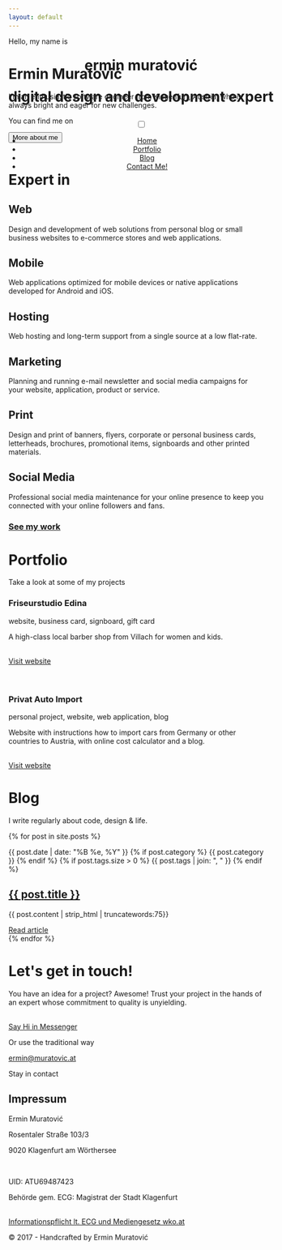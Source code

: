 ```yaml
---
layout: default
---
```


<style>
    header {
        position: absolute;
    }
</style>
<div class="page" id="page">
    <header>
        <div class="page-header">
            <h1>
                <span>ermin</span> muratović
                <p>digital design and development expert</p>
            </h1>
            <div class="menu-toggle">
                <input type="checkbox" id="showmenucheckbox"/>
                <span></span>
                <span></span>
                <span></span>
                <nav id="menu">
                    <ul>
                        <li><a href="/">Home</a></li>
                        <li><a href="javascript:void(0)" onclick="scrollToPortfolio()">Portfolio</a></li>
                        <li><a href="javascript:void(0)" onclick="scrollToBlog()">Blog</a></li>
                        <li><a href="javascript:void(0)" onclick="scrollToContact()" class="primary">Contact Me!</a>
                        </li>
                    </ul>
                </nav>
            </div>
        </div>
    </header>
    <main class="main-content">
        <div class="banner" id="banner">
            <div class="text" data-scale>
                <p class="first">Hello, my name is</p>
                <h1>Ermin Muratović</h1>
                <p class="description">I'm an enthusiastic software engineer from Klagenfurt, Austria, who is always
                    bright and eager for new challenges.</p>
                <div class="social">
                    <p>You can find me on</p>
                    <div class="social-list">
                        <div class="social-button">
                            <a class="linkedin" target="_blank" href="https://linkedin.com/in/ermin-muratovic">
                                <i class="fab fa-linkedin fa-lg"></i>
                            </a>
                        </div>
                        <div class="social-button">
                            <a class="twitter" target="_blank" href="https://twitter.com/erminm">
                                <i class="fab fa-twitter fa-lg"></i>
                            </a>
                        </div>
                        <div class="social-button">
                            <a class="instagram" target="_blank" href="https://www.instagram.com/erminmurat/">
                                <i class="fab fa-instagram fa-lg"></i>
                            </a>
                        </div>
                        <div class="social-button">
                            <a class="github" target="_blank" href="https://github.com/ermin-muratovic">
                                <i class="fab fa-github fa-lg"></i>
                            </a>
                        </div>
                    </div>
                </div>
                <div>
                    <button class="align-middle rotate-icon" onclick="scrollToMore();"><span>More about me</span> <i
                            class="far fa-angle-right fa-lg"></i></button>
                </div>
                <!--p class="description detail">
                    Ich bin ein freiberuflicher Softwareentwickler aus Klagenfurt.
                    Haben Sie Interesse an einer modernen Webseite, Webanwendung oder mobilen Applikation, dann <a href="mailto:ermin@muratovic.at">kontaktieren</a> Sie mich bitte.
                </p-->
                <!-- work hard, top quality, purposeful, responsible, constantly improve -->
                <!-- pixel perfect work -->
                <!-- with (love) to the details -->
                <!-- contact, work together, website is your greatest business asset -->
                <!-- webdesign, development, blog or online shop -->
                <!-- individually, cms, wordpress, responsive, social media, re design old website, care&support service, e-commerce -->
                <!-- graphics and logo design, corporate branding, advertisement (online&offline) -->
                <!-- werbemittel, visitenkarten, briefpapier, stempel, plakate, banner, notizblöcke, flyer, folder, anzeigen&inserate -->
                <!-- werbevideos, imagevideos, marketing, foto, editing -->
            </div>
            <div class="image">
                <img src="resources/images/default.png" data-src="resources/images/ermin-1.png"/>
            </div>
        </div>
        <div class="expertin" id="expertin">
            <h1>Expert in</h1>
            <div class="expertin-list">
                <div class="expertin-item" data-animate data-animate-offset-element-height>
                    <i class="fal fa-desktop fa-5x"></i>
                    <h2>Web</h2>
                    <p>Design and development of web solutions from personal blog or small business websites to
                        e-commerce stores and web applications.</p>
                </div>
                <div class="expertin-item" data-animate data-animate-offset-element-height>
                    <i class="fal fa-mobile fa-5x"></i>
                    <h2>Mobile</h2>
                    <p>Web applications optimized for mobile devices or native applications developed for Android and
                        iOS.</p>
                </div>
                <div class="expertin-item" data-animate data-animate-offset-element-height>
                    <i class="fal fa-cloud fa-5x"></i>
                    <h2>Hosting</h2>
                    <p>Web hosting and long-term support from a single source at a low flat-rate.</p>
                </div>
            </div>
            <div class="expertin-list">
                <div class="expertin-item" data-animate data-animate-offset-element-height>
                    <i class="fal fa-briefcase fa-5x"></i>
                    <h2>Marketing</h2>
                    <p>Planning and running e-mail newsletter and social media campaigns for your website, application,
                        product or service.</p>
                </div>
                <div class="expertin-item" data-animate data-animate-offset-element-height>
                    <i class="fal fa-paint-brush fa-5x"></i>
                    <h2>Print</h2>
                    <p>Design and print of banners, flyers, corporate or personal business cards, letterheads,
                        brochures, promotional items, signboards and other printed materials.</p>
                </div>
                <div class="expertin-item" data-animate data-animate-offset-element-height>
                    <i class="fal fa-handshake fa-5x"></i>
                    <h2>Social Media</h2>
                    <p>Professional social media maintenance for your online presence to keep you connected with your
                        online followers and fans.</p>
                </div>
            </div>
            <h3><a href="javascript:void(0)" onclick="scrollToPortfolio()">See my work</a></h3>
        </div>
        <div class="portfolio" id="portfolio">
            <h1>Portfolio</h1>
            <p>Take a look at some of my projects</p>
            <div class="portfolio-list">
                <div class="portfolio-item reverse" data-animate data-animate-offset-element-height>
                    <div class="description">
                        <h3>Friseurstudio Edina</h3>
                        <p class="type">website, business card, signboard, gift card</p>
                        <p>A high-class local barber shop from Villach for women and kids.</p>
                        <br/>
                        <a href="http://friseurstudio-edina.at" target="_blank">Visit website</a>
                    </div>
                    <div class="showcase">
                        <img src="resources/images/default.png"
                             data-src="resources/images/friseurstudio-edina-showcase.png"/>
                    </div>
                </div>
                <div class="portfolio-item" data-animate data-animate-offset-element-height>
                    <div class="showcase">
                        <img src="resources/images/default.png"
                             data-src="resources/images/privat-auto-import-showcase.png"/>
                    </div>
                    <div class="description">
                        <h3>Privat Auto Import</h3>
                        <p class="type">personal project, website, web application, blog</p>
                        <p>Website with instructions how to import cars from Germany or other countries to Austria, with
                            online cost calculator and a blog.</p>
                        <br/>
                        <a href="http://privat-auto-import.at" target="_blank">Visit website</a>
                    </div>
                </div>
            </div>
        </div>
        <div class="blog-preview" id="blog">
            <h1>Blog</h1>
            <p>I write regularly about code, design & life.</p>
            <div class="posts">
                {% for post in site.posts %}
                <div class="post">
                    <p>
                        <span class="date">{{ post.date | date: "%B %e, %Y" }}</span>
                        {% if post.category %}
                        <i class="fas fa-circle"></i> <span class="category">{{ post.category }}</span>
                        {% endif %}
                        {% if post.tags.size > 0 %}
                        <i class="fas fa-circle"></i> <span class="tags">{{ post.tags | join: ", " }}</span>
                        {% endif %}
                    </p>
                    <h2><a href="{{ post.url }}">{{ post.title }}</a></h2>
                    <div class="separator"></div>
                    <p class="preview-text">{{ post.content | strip_html | truncatewords:75}}</p>
                    <a href="{{ post.url }}">Read article</a>
                </div>
                {% endfor %}
            </div>
        </div>
        <div class="contact" id="contact">
            <div class="text">
                <h1>Let's get in touch!</h1>
                <p>You have an idea for a project? Awesome! Trust your project in the hands of an expert whose
                    commitment to quality is unyielding.</p>
                <br/>
                <div class="contact-list">
                    <div class="btn-messenger">
                        <a href="http://m.me/ermin.muratovic" target="_blank">
                            <i class="fab fa-facebook-messenger fa-lg"></i>
                            Say Hi in Messenger
                        </a>
                    </div>
                    <div>
                        <p>Or use the traditional way</p>
                        <a href="mailto:ermin@muratovic.at">ermin@muratovic.at</a>
                    </div>
                </div>
                <div class="social">
                    <p>Stay in contact</p>
                    <div class="social-list">
                        <div class="social-button">
                            <a class="linkedin" target="_blank" href="https://linkedin.com/in/ermin-muratovic">
                                <i class="fab fa-linkedin fa-lg"></i>
                            </a>
                        </div>
                        <div class="social-button">
                            <a class="twitter" target="_blank" href="https://twitter.com/erminm">
                                <i class="fab fa-twitter fa-lg"></i>
                            </a>
                        </div>
                        <div class="social-button">
                            <a class="instagram" target="_blank" href="https://www.instagram.com/erminmurat/">
                                <i class="fab fa-instagram fa-lg"></i>
                            </a>
                        </div>
                        <div class="social-button">
                            <a class="github" target="_blank" href="https://github.com/ermin-muratovic">
                                <i class="fab fa-github fa-lg"></i>
                            </a>
                        </div>
                    </div>
                </div>
            </div>
        </div>
    </main>
    <footer class="page-footer">
        <div class="impressum">
            <h2>Impressum</h2>
            <p>Ermin Muratović</p>
            <p>Rosentaler Straße 103/3</p>
            <p>9020 Klagenfurt am Wörthersee</p>
            <br/>
            <p>UID: ATU69487423</p>
            <p>Behörde gem. ECG: Magistrat der Stadt Klagenfurt</p>
            <br/>
            <a href="https://www.wkoecg.at/Web/Ecg.aspx?FirmaID=68532e82-4716-49d8-9d75-50102b06e38f">Informationspflicht
                lt. ECG und Mediengesetz wko.at</a>
        </div>
        <p class="copyright">&copy; 2017 - Handcrafted by Ermin Muratović</p>
    </footer>
</div>
<script src="/scripts/script.js"></script>